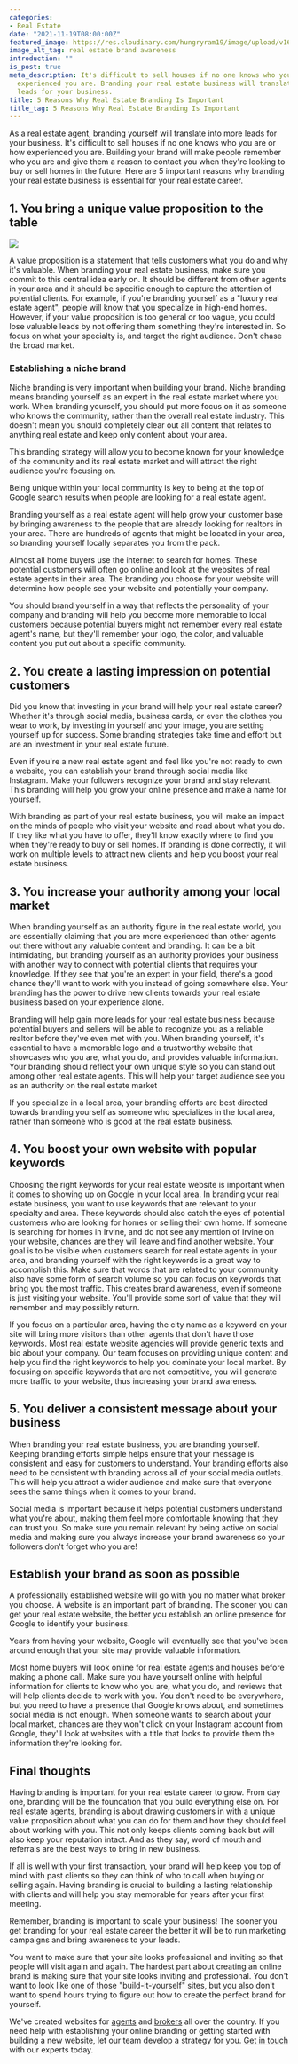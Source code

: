 ```yaml
---
categories:
- Real Estate
date: "2021-11-19T08:00:00Z"
featured_image: https://res.cloudinary.com/hungryram19/image/upload/v1637389430/hungryram/real-estate-branding_orpo9e.jpg
image_alt_tag: real estate brand awareness
introduction: ""
is_post: true
meta_description: It's difficult to sell houses if no one knows who you are or how
  experienced you are. Branding your real estate business will translate into more
  leads for your business.
title: 5 Reasons Why Real Estate Branding Is Important
title_tag: 5 Reasons Why Real Estate Branding Is Important
---
```

As a real estate agent, branding yourself will translate into more leads for your business. It's difficult to sell houses if no one knows who you are or how experienced you are. Building your brand will make people remember who you are and give them a reason to contact you when they're looking to buy or sell homes in the future. Here are 5 important reasons why branding your real estate business is essential for your real estate career.

## 1. You bring a unique value proposition to the table

![](https://res.cloudinary.com/hungryram19/image/upload/v1637389643/hungryram/what-makes-you-unique_litql9.jpg)

A value proposition is a statement that tells customers what you do and why it's valuable. When branding your real estate business, make sure you commit to this central idea early on. It should be different from other agents in your area and it should be specific enough to capture the attention of potential clients. For example, if you're branding yourself as a "luxury real estate agent", people will know that you specialize in high-end homes. However, if your value proposition is too general or too vague, you could lose valuable leads by not offering them something they're interested in. So focus on what your specialty is, and target the right audience. Don't chase the broad market.

### Establishing a niche brand

Niche branding is very important when building your brand. Niche branding means branding yourself as an expert in the real estate market where you work. When branding yourself, you should put more focus on it as someone who knows the community, rather than the overall real estate industry. This doesn't mean you should completely clear out all content that relates to anything real estate and keep only content about your area.

This branding strategy will allow you to become known for your knowledge of the community and its real estate market and will attract the right audience you're focusing on.

Being unique within your local community is key to being at the top of Google search results when people are looking for a real estate agent.

Branding yourself as a real estate agent will help grow your customer base by bringing awareness to the people that are already looking for realtors in your area. There are hundreds of agents that might be located in your area, so branding yourself locally separates you from the pack.

Almost all home buyers use the internet to search for homes. These potential customers will often go online and look at the websites of real estate agents in their area. The branding you choose for your website will determine how people see your website and potentially your company.

You should brand yourself in a way that reflects the personality of your company and branding will help you become more memorable to local customers because potential buyers might not remember every real estate agent's name, but they'll remember your logo, the color, and valuable content you put out about a specific community.

## 2. You create a lasting impression on potential customers

Did you know that investing in your brand will help your real estate career? Whether it's through social media, business cards, or even the clothes you wear to work, by investing in yourself and your image, you are setting yourself up for success. Some branding strategies take time and effort but are an investment in your real estate future.

Even if you're a new real estate agent and feel like you're not ready to own a website, you can establish your brand through social media like Instagram. Make your followers recognize your brand and stay relevant. This branding will help you grow your online presence and make a name for yourself.

With branding as part of your real estate business, you will make an impact on the minds of people who visit your website and read about what you do. If they like what you have to offer, they'll know exactly where to find you when they're ready to buy or sell homes. If branding is done correctly, it will work on multiple levels to attract new clients and help you boost your real estate business.

## 3. You increase your authority among your local market

When branding yourself as an authority figure in the real estate world, you are essentially claiming that you are more experienced than other agents out there without any valuable content and branding. It can be a bit intimidating, but branding yourself as an authority provides your business with another way to connect with potential clients that requires your knowledge. If they see that you're an expert in your field, there's a good chance they'll want to work with you instead of going somewhere else. Your branding has the power to drive new clients towards your real estate business based on your experience alone.

Branding will help gain more leads for your real estate business because potential buyers and sellers will be able to recognize you as a reliable realtor before they've even met with you. When branding yourself, it's essential to have a memorable logo and a trustworthy website that showcases who you are, what you do, and provides valuable information. Your branding should reflect your own unique style so you can stand out among other real estate agents. This will help your target audience see you as an authority on the real estate market

If you specialize in a local area, your branding efforts are best directed towards branding yourself as someone who specializes in the local area, rather than someone who is good at the real estate business.

## 4. You boost your own website with popular keywords

Choosing the right keywords for your real estate website is important when it comes to showing up on Google in your local area. In branding your real estate business, you want to use keywords that are relevant to your specialty and area. These keywords should also catch the eyes of potential customers who are looking for homes or selling their own home. If someone is searching for homes in Irvine, and do not see any mention of Irvine on your website, chances are they will leave and find another website. Your goal is to be visible when customers search for real estate agents in your area, and branding yourself with the right keywords is a great way to accomplish this. Make sure that words that are related to your community also have some form of search volume so you can focus on keywords that bring you the most traffic. This creates brand awareness, even if someone is just visiting your website. You'll provide some sort of value that they will remember and may possibly return.

If you focus on a particular area, having the city name as a keyword on your site will bring more visitors than other agents that don't have those keywords. Most real estate website agencies will provide generic texts and bio about your company. Our team focuses on providing unique content and help you find the right keywords to help you dominate your local market. By focusing on specific keywords that are not competitive, you will generate more traffic to your website, thus increasing your brand awareness.

## 5. You deliver a consistent message about your business

When branding your real estate business, you are branding yourself. Keeping branding efforts simple helps ensure that your message is consistent and easy for customers to understand. Your branding efforts also need to be consistent with branding across all of your social media outlets. This will help you attract a wider audience and make sure that everyone sees the same things when it comes to your brand.

Social media is important because it helps potential customers understand what you're about, making them feel more comfortable knowing that they can trust you. So make sure you remain relevant by being active on social media and making sure you always increase your brand awareness so your followers don't forget who you are!

## Establish your brand as soon as possible

A professionally established website will go with you no matter what broker you choose. A website is an important part of branding. The sooner you can get your real estate website, the better you establish an online presence for Google to identify your business.

Years from having your website, Google will eventually see that you've been around enough that your site may provide valuable information.

Most home buyers will look online for real estate agents and houses before making a phone call. Make sure you have yourself online with helpful information for clients to know who you are, what you do, and reviews that will help clients decide to work with you. You don't need to be everywhere, but you need to have a presence that Google knows about, and sometimes social media is not enough. When someone wants to search about your local market, chances are they won't click on your Instagram account from Google, they'll look at websites with a title that looks to provide them the information they're looking for.

## Final thoughts

Having branding is important for your real estate career to grow. From day one, branding will be the foundation that you build everything else on. For real estate agents, branding is about drawing customers in with a unique value proposition about what you can do for them and how they should feel about working with you. This not only keeps clients coming back but will also keep your reputation intact. And as they say, word of mouth and referrals are the best ways to bring in new business.

If all is well with your first transaction, your brand will help keep you top of mind with past clients so they can think of who to call when buying or selling again. Having branding is crucial to building a lasting relationship with clients and will help you stay memorable for years after your first meeting.

Remember, branding is important to scale your business! The sooner you get branding for your real estate career the better it will be to run marketing campaigns and bring awareness to your leads.

You want to make sure that your site looks professional and inviting so that people will visit again and again. The hardest part about creating an online brand is making sure that your site looks inviting and professional. You don't want to look like one of those "build-it-yourself" sites, but you also don't want to spend hours trying to figure out how to create the perfect brand for yourself.

We've created websites for [agents](https://www.hungryram.com/services/agent-idx-websites/) and [brokers](/services/broker-idx-websites/) all over the country. If you need help with establishing your online branding or getting started with building a new website, let our team develop a strategy for you. [Get in touch](/contact) with our experts today.